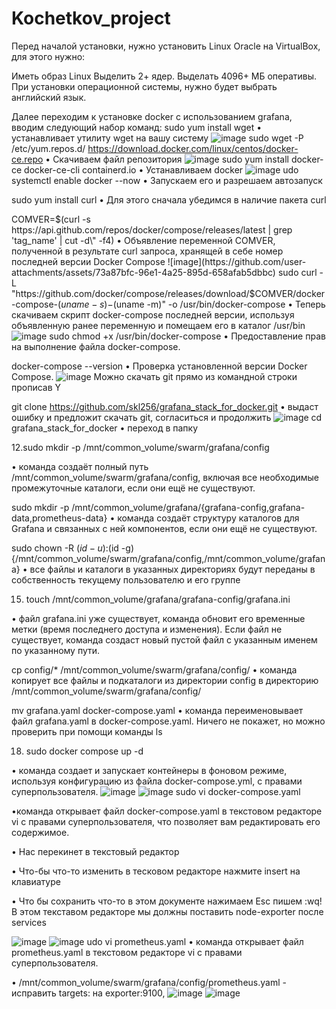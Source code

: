 # Kochetkov_project
Перед началой установки, нужно установить Linux Oracle на VirtualBox, для этого нужно:

Иметь образ Linux Выделить 2+ ядер. Выделать 4096+ МБ оперативы. При установки операционной системы, нужно будет выбрать английский язык.

Далее переходим к установке docker с использованием grafana, вводим следующий набор команд:
sudo yum install wget
• устанавливает утилиту wget на вашу систему
![image](https://github.com/user-attachments/assets/db6a56e7-f4cd-47a4-b6da-41d346ff704c)
sudo wget -P /etc/yum.repos.d/ https://download.docker.com/linux/centos/docker-ce.repo
• Скачиваем файл репозитория 
![image](https://github.com/user-attachments/assets/88b766b8-dd52-490e-9d56-2eeca87990cc)
sudo yum install docker-ce docker-ce-cli containerd.io
• Устанавливаем docker
![image](https://github.com/user-attachments/assets/f9768730-43c3-4f38-a73c-400ee4df8e3f)
udo systemctl enable docker --now
• Запускаем его и разрешаем автозапуск

sudo yum install curl
• Для этого сначала убедимся в наличие пакета curl

COMVER=$(curl -s https://api.github.com/repos/docker/compose/releases/latest | grep 'tag_name' | cut -d\" -f4)
• Объявление переменной COMVER, полученной в результате curl запроса, хранящей в себе номер последней версии Docker Compose
![image](https://github.com/user-attachments/assets/73a87bfc-96e1-4a25-895d-658afab5dbbc)
sudo curl -L "https://github.com/docker/compose/releases/download/$COMVER/docker-compose-$(uname -s)-$(uname -m)" -o /usr/bin/docker-compose
• Теперь скачиваем скрипт docker-compose последней версии, используя объявленную ранее переменную и помещаем его в каталог /usr/bin
![image](https://github.com/user-attachments/assets/9024017b-42b3-417a-a8ff-a8a14425d049)
sudo chmod +x /usr/bin/docker-compose
• Предоставление прав на выполнение файла docker-compose.

docker-compose --version
• Проверка установленной версии Docker Compose.
![image](https://github.com/user-attachments/assets/04aa99dc-c4f2-4eff-baff-b6e25617cfaa)
Можно скачать git прямо из командной строки прописав Y

git clone https://github.com/skl256/grafana_stack_for_docker.git
• выдаст ошибку и предложит скачать git, согласиться и продолжить
![image](https://github.com/user-attachments/assets/52c1c2a9-c3da-43f1-a1bb-77959adc729c)
cd grafana_stack_for_docker
• переход в папку

12.sudo mkdir -p /mnt/common_volume/swarm/grafana/config

• команда создаёт полный путь /mnt/common_volume/swarm/grafana/config, включая все необходимые промежуточные каталоги, если они ещё не существуют.

sudo mkdir -p /mnt/common_volume/grafana/{grafana-config,grafana-data,prometheus-data}
• команда создаёт структуру каталогов для Grafana и связанных с ней компонентов, если они ещё не существуют.

sudo chown -R $(id -u):$(id -g) {/mnt/common_volume/swarm/grafana/config,/mnt/common_volume/grafana}
• все файлы и каталоги в указанных директориях будут переданы в собственность текущему пользователю и его группе

15. touch /mnt/common_volume/grafana/grafana-config/grafana.ini

• файл grafana.ini уже существует, команда обновит его временные метки (время последнего доступа и изменения). Если файл не существует, команда создаст новый пустой файл с указанным именем по указанному пути.

cp config/* /mnt/common_volume/swarm/grafana/config/
• команда копирует все файлы и подкаталоги из директории config в директорию /mnt/common_volume/swarm/grafana/config/

mv grafana.yaml docker-compose.yaml 
• команда переименовывает файл grafana.yaml в docker-compose.yaml. Ничего не покажет, но можно проверить при помощи команды ls

18. sudo docker compose up -d

• команда создает и запускает контейнеры в фоновом режиме, используя конфигурацию из файла docker-compose.yml, с правами суперпользователя.
![image](https://github.com/user-attachments/assets/39fe54c2-6a50-4777-82e4-1d2c2268572b)
![image](https://github.com/user-attachments/assets/86f83f2b-55d9-4a52-8ce2-de15597b16ed)
sudo vi docker-compose.yaml

•команда открывает файл docker-compose.yaml в текстовом редакторе vi с правами суперпользователя, что позволяет вам редактировать его содержимое.

• Нас перекинет в текстовый редактор

• Что-бы что-то изменить в тесковом редакторе нажмите insert на клавиатуре

• Что бы сохранить что-то в этом документе нажимаем Esc пишем :wq! В этом текставом редакторе мы должны поставить node-exporter после services

![image](https://github.com/user-attachments/assets/5daad90b-a8d6-4df9-8b41-e2a7d9fca721)
![image](https://github.com/user-attachments/assets/d940e889-72ba-42f0-9f4a-d4b004ea57a9)
udo vi prometheus.yaml 
• команда открывает файл prometheus.yaml в текстовом редакторе vi с правами суперпользователя.

• /mnt/common_volume/swarm/grafana/config/prometheus.yaml - исправить targets: на exporter:9100,
![image](https://github.com/user-attachments/assets/05e4cc46-4eb3-476e-8e85-719561479a30)
![image](https://github.com/user-attachments/assets/b1b1e35c-c325-4147-8db5-27f044ab312d)











